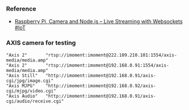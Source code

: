 


### Reference

- [Raspberry Pi, Camera and Node.js – Live Streaming with Websockets #IoT](http://thejackalofjavascript.com/rpi-live-streaming/)

### AXIS camera for testing

	"Axis 2"       "rtsp://imoment:imoment@222.109.210.101:1554/axis-media/media.amp"
	"Axis 2"       "rtsp://imoment:imoment@192.168.0.91:1554/axis-media/media.amp"
	"Axis Still"   "http://imoment:imoment@192.168.0.91/axis-cgi/jpg/image.cgi"
	"Axis MJPG"    "http://imoment:imoment@192.168.0.92/axis-cgi/mjpg/video.cgi"
	"Axis Audio"   "http://imoment:imoment@192.168.0.91/axis-cgi/audio/receive.cgi"


